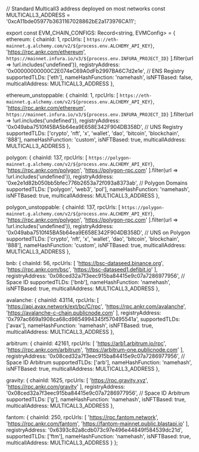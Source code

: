 // Standard Multicall3 address deployed on most networks
const MULTICALL3_ADDRESS = '0xcA11bde05977b3631167028862bE2a173976CA11';

export const EVM_CHAIN_CONFIGS: Record<string, EVMConfig> = {
  ethereum: {
    chainId: 1,
    rpcUrls: [
      `https://eth-mainnet.g.alchemy.com/v2/${process.env.ALCHEMY_API_KEY}`,
      'https://rpc.ankr.com/ethereum',
      `https://mainnet.infura.io/v3/${process.env.INFURA_PROJECT_ID}`
    ].filter(url => !url.includes('undefined')),
    registryAddress: '0x00000000000C2E074eC69A0dFb2997BA6C7d2e1e', // ENS Registry
    supportedTLDs: ['eth'],
    nameHashFunction: 'namehash',
    isNFTBased: false,
    multicallAddress: MULTICALL3_ADDRESS
  },

  ethereum_unstoppable: {
    chainId: 1,
    rpcUrls: [
      `https://eth-mainnet.g.alchemy.com/v2/${process.env.ALCHEMY_API_KEY}`,
      'https://rpc.ankr.com/ethereum',
      `https://mainnet.infura.io/v3/${process.env.INFURA_PROJECT_ID}`
    ].filter(url => !url.includes('undefined')),
    registryAddress: '0x049aba7510f45BA5b64ea9E658E342F904DB358D', // UNS Registry
    supportedTLDs: ['crypto', 'nft', 'x', 'wallet', 'dao', 'bitcoin', 'blockchain', '888'],
    nameHashFunction: 'custom',
    isNFTBased: true,
    multicallAddress: MULTICALL3_ADDRESS
  },

  polygon: {
    chainId: 137,
    rpcUrls: [
      `https://polygon-mainnet.g.alchemy.com/v2/${process.env.ALCHEMY_API_KEY}`,
      'https://rpc.ankr.com/polygon',
      'https://polygon-rpc.com'
    ].filter(url => !url.includes('undefined')),
    registryAddress: '0xe2e1d82b050bb5bfec776b2653a72f093a8373ab', // Polygon Domains
    supportedTLDs: ['polygon', 'web3', 'pol'],
    nameHashFunction: 'namehash',
    isNFTBased: true,
    multicallAddress: MULTICALL3_ADDRESS
  },

  polygon_unstoppable: {
    chainId: 137,
    rpcUrls: [
      `https://polygon-mainnet.g.alchemy.com/v2/${process.env.ALCHEMY_API_KEY}`,
      'https://rpc.ankr.com/polygon',
      'https://polygon-rpc.com'
    ].filter(url => !url.includes('undefined')),
    registryAddress: '0x049aba7510f45BA5b64ea9E658E342F904DB358D', // UNS on Polygon
    supportedTLDs: ['crypto', 'nft', 'x', 'wallet', 'dao', 'bitcoin', 'blockchain', '888'],
    nameHashFunction: 'custom',
    isNFTBased: true,
    multicallAddress: MULTICALL3_ADDRESS
  },

  bnb: {
    chainId: 56,
    rpcUrls: [
      'https://bsc-dataseed.binance.org',
      'https://rpc.ankr.com/bsc',
      'https://bsc-dataseed1.defibit.io'
    ],
    registryAddress: '0x08ced32a7f3eec915ba84415e9c07a7286977956', // Space ID
    supportedTLDs: ['bnb'],
    nameHashFunction: 'namehash',
    isNFTBased: true,
    multicallAddress: MULTICALL3_ADDRESS
  },

  avalanche: {
    chainId: 43114,
    rpcUrls: [
      'https://api.avax.network/ext/bc/C/rpc',
      'https://rpc.ankr.com/avalanche',
      'https://avalanche-c-chain.publicnode.com'
    ],
    registryAddress: '0x797ac669a1908ca68cd9854994345f570495541a',
    supportedTLDs: ['avax'],
    nameHashFunction: 'namehash',
    isNFTBased: true,
    multicallAddress: MULTICALL3_ADDRESS
  },

  arbitrum: {
    chainId: 42161,
    rpcUrls: [
      'https://arb1.arbitrum.io/rpc',
      'https://rpc.ankr.com/arbitrum',
      'https://arbitrum-one.publicnode.com'
    ],
    registryAddress: '0x08ced32a7f3eec915ba84415e9c07a7286977956', // Space ID Arbitrum
    supportedTLDs: ['arb'],
    nameHashFunction: 'namehash',
    isNFTBased: true,
    multicallAddress: MULTICALL3_ADDRESS
  },

  gravity: {
    chainId: 1625,
    rpcUrls: [
      'https://rpc.gravity.xyz',
      'https://rpc.ankr.com/gravity'
    ],
    registryAddress: '0x08ced32a7f3eec915ba84415e9c07a7286977956', // Space ID Arbitrum
    supportedTLDs: ['g'],
    nameHashFunction: 'namehash',
    isNFTBased: true,
    multicallAddress: MULTICALL3_ADDRESS
  },

  fantom: {
    chainId: 250,
    rpcUrls: [
      'https://rpc.fantom.network',
      'https://rpc.ankr.com/fantom',
      'https://fantom-mainnet.public.blastapi.io'
    ],
    registryAddress: '0x6393c82a8cdb073c97e496e44849f584539dc21d',
    supportedTLDs: ['ftm'],
    nameHashFunction: 'namehash',
    isNFTBased: true,
    multicallAddress: MULTICALL3_ADDRESS
  }
};